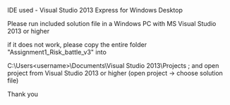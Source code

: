 IDE used - Visual Studio 2013 Express for Windows Desktop

Please run included solution file in a Windows PC with MS Visual Studio 2013 or higher

if it does not work, please copy the entire folder 
"Assignment1_Risk_battle_v3" into 

C:\Users\<username>\Documents\Visual Studio 2013\Projects
; and open project from Visual Studio 2013 or higher (open project -> choose solution file)



Thank you

